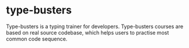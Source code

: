 # type-busters
Type-busters is a typing trainer for developers. 
Type-busters courses are based on real source codebase, which helps users to practise most common code sequence.
